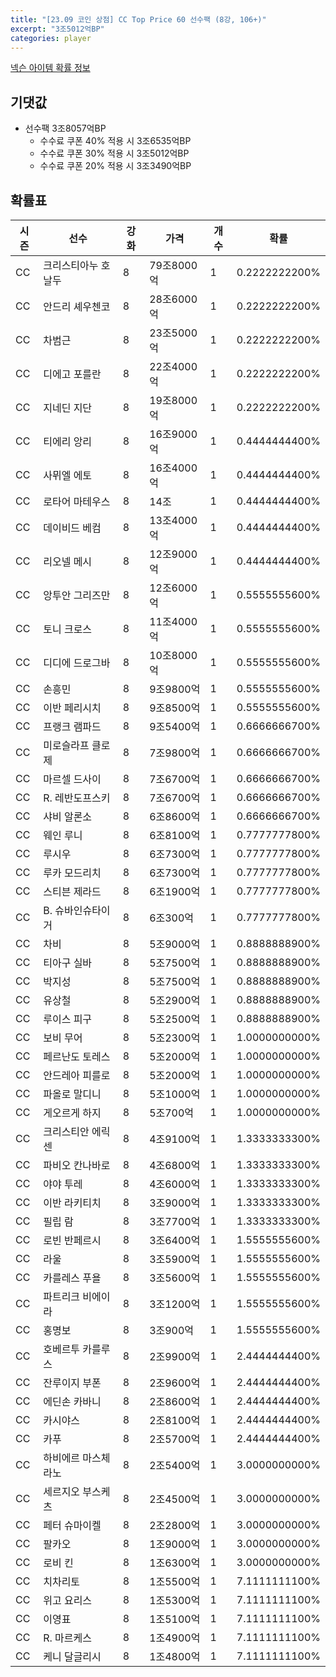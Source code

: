 ```yaml
---
title: "[23.09 코인 상점] CC Top Price 60 선수팩 (8강, 106+)"
excerpt: "3조5012억BP"
categories: player
---
```

[넥슨 아이템 확률 정보](http://iteminfo.nexon.com/probability/fo4?sn=7381)

## 기댓값
- 선수팩 3조8057억BP
  - 수수료 쿠폰 40% 적용 시 3조6535억BP
  - 수수료 쿠폰 30% 적용 시 3조5012억BP
  - 수수료 쿠폰 20% 적용 시 3조3490억BP


## 확률표

|시즌|선수|강화|가격|개수|확률|
|---|---|---|---|---|---|
|CC|크리스티아누 호날두|8|79조8000억|1|0.2222222200%|
|CC|안드리 셰우첸코|8|28조6000억|1|0.2222222200%|
|CC|차범근|8|23조5000억|1|0.2222222200%|
|CC|디에고 포를란|8|22조4000억|1|0.2222222200%|
|CC|지네딘 지단|8|19조8000억|1|0.2222222200%|
|CC|티에리 앙리|8|16조9000억|1|0.4444444400%|
|CC|사뮈엘 에토|8|16조4000억|1|0.4444444400%|
|CC|로타어 마테우스|8|14조|1|0.4444444400%|
|CC|데이비드 베컴|8|13조4000억|1|0.4444444400%|
|CC|리오넬 메시|8|12조9000억|1|0.4444444400%|
|CC|앙투안 그리즈만|8|12조6000억|1|0.5555555600%|
|CC|토니 크로스|8|11조4000억|1|0.5555555600%|
|CC|디디에 드로그바|8|10조8000억|1|0.5555555600%|
|CC|손흥민|8|9조9800억|1|0.5555555600%|
|CC|이반 페리시치|8|9조8500억|1|0.5555555600%|
|CC|프랭크 램파드|8|9조5400억|1|0.6666666700%|
|CC|미로슬라프 클로제|8|7조9800억|1|0.6666666700%|
|CC|마르셀 드사이|8|7조6700억|1|0.6666666700%|
|CC|R. 레반도프스키|8|7조6700억|1|0.6666666700%|
|CC|샤비 알론소|8|6조8600억|1|0.6666666700%|
|CC|웨인 루니|8|6조8100억|1|0.7777777800%|
|CC|루시우|8|6조7300억|1|0.7777777800%|
|CC|루카 모드리치|8|6조7300억|1|0.7777777800%|
|CC|스티븐 제라드|8|6조1900억|1|0.7777777800%|
|CC|B. 슈바인슈타이거|8|6조300억|1|0.7777777800%|
|CC|차비|8|5조9000억|1|0.8888888900%|
|CC|티아구 실바|8|5조7500억|1|0.8888888900%|
|CC|박지성|8|5조7500억|1|0.8888888900%|
|CC|유상철|8|5조2900억|1|0.8888888900%|
|CC|루이스 피구|8|5조2500억|1|0.8888888900%|
|CC|보비 무어|8|5조2300억|1|1.0000000000%|
|CC|페르난도 토레스|8|5조2000억|1|1.0000000000%|
|CC|안드레아 피를로|8|5조2000억|1|1.0000000000%|
|CC|파올로 말디니|8|5조1000억|1|1.0000000000%|
|CC|게오르게 하지|8|5조700억|1|1.0000000000%|
|CC|크리스티안 에릭센|8|4조9100억|1|1.3333333300%|
|CC|파비오 칸나바로|8|4조6800억|1|1.3333333300%|
|CC|야야 투레|8|4조6000억|1|1.3333333300%|
|CC|이반 라키티치|8|3조9000억|1|1.3333333300%|
|CC|필립 람|8|3조7700억|1|1.3333333300%|
|CC|로빈 반페르시|8|3조6400억|1|1.5555555600%|
|CC|라울|8|3조5900억|1|1.5555555600%|
|CC|카를레스 푸욜|8|3조5600억|1|1.5555555600%|
|CC|파트리크 비에이라|8|3조1200억|1|1.5555555600%|
|CC|홍명보|8|3조900억|1|1.5555555600%|
|CC|호베르투 카를루스|8|2조9900억|1|2.4444444400%|
|CC|잔루이지 부폰|8|2조9600억|1|2.4444444400%|
|CC|에딘손 카바니|8|2조8600억|1|2.4444444400%|
|CC|카시야스|8|2조8100억|1|2.4444444400%|
|CC|카푸|8|2조5700억|1|2.4444444400%|
|CC|하비에르 마스체라노|8|2조5400억|1|3.0000000000%|
|CC|세르지오 부스케츠|8|2조4500억|1|3.0000000000%|
|CC|페터 슈마이켈|8|2조2800억|1|3.0000000000%|
|CC|팔카오|8|1조9000억|1|3.0000000000%|
|CC|로비 킨|8|1조6300억|1|3.0000000000%|
|CC|치차리토|8|1조5500억|1|7.1111111100%|
|CC|위고 요리스|8|1조5300억|1|7.1111111100%|
|CC|이영표|8|1조5100억|1|7.1111111100%|
|CC|R. 마르케스|8|1조4900억|1|7.1111111100%|
|CC|케니 달글리시|8|1조4800억|1|7.1111111100%|
